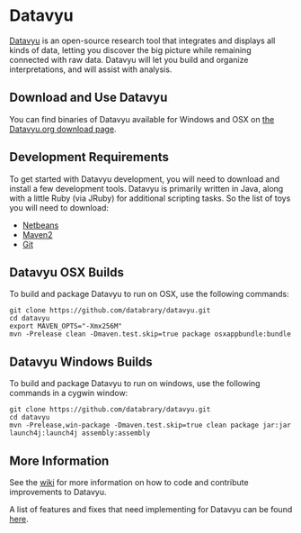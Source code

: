 # Datavyu

[Datavyu](http://datavyu.org/) is an open-source research tool that integrates and displays all kinds of data, letting you discover the big picture while remaining connected with raw data. Datavyu will let you build and organize interpretations, and will assist with analysis.

## Download and Use Datavyu
You can find binaries of Datavyu available for Windows and OSX on [the Datavyu.org download page](http://datavyu.org/download/).

## Development Requirements

To get started with Datavyu development, you will need to download and install a few development tools. Datavyu is primarily written in Java, along with a little Ruby (via JRuby) for additional scripting tasks. So the list of toys you will need to download:

* [Netbeans](http://www.netbeans.org/)
* [Maven2](http://maven.apache.org/)
* [Git](http://git-scm.com/)

## Datavyu OSX Builds

To build and package Datavyu to run on OSX, use the following commands:

	git clone https://github.com/databrary/datavyu.git
	cd datavyu
	export MAVEN_OPTS="-Xmx256M"
	mvn -Prelease clean -Dmaven.test.skip=true package osxappbundle:bundle

## Datavyu Windows Builds

To build and package Datavyu to run on windows, use the following commands in a cygwin window:

	git clone https://github.com/databrary/datavyu.git
	cd datavyu
	mvn -Prelease,win-package -Dmaven.test.skip=true clean package jar:jar launch4j:launch4j assembly:assembly

## More Information

See the [wiki](https://github.com/databrary/datavyu/wiki) for more information on how to code and contribute improvements to Datavyu.

A list of features and fixes that need implementing for Datavyu can be found [here](http://datavyu.org/bugs).

